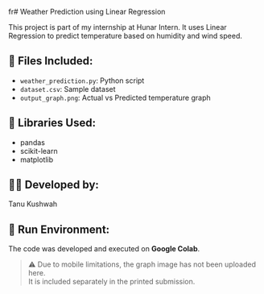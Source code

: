 fr# Weather Prediction using Linear Regression

This project is part of my internship at Hunar Intern. It uses Linear Regression to predict temperature based on humidity and wind speed.

## 📂 Files Included:
- `weather_prediction.py`: Python script
- `dataset.csv`: Sample dataset
- `output_graph.png`: Actual vs Predicted temperature graph

## 🔧 Libraries Used:
- pandas
- scikit-learn
- matplotlib

## 👩‍💻 Developed by:
Tanu Kushwah  

## 🔗 Run Environment:

The code was developed and executed on **Google Colab**.

> ⚠️ Due to mobile limitations, the graph image has not been uploaded here.  
> It is included separately in the printed submission.


